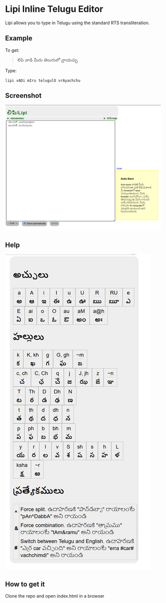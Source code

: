 # Lipi Inline Telugu Editor
Lipi allows you to type in Telugu using the standard RTS transliteration.

## Example
To get:
> లిపి వాడి మీరు తెలుగులో వ్రాయచ్చు

Type:

`lipi vADi mIru telugulO vrAyachchu`

## Screenshot
![Lip Screenshot](https://raw.githubusercontent.com/rachabathuni/lipi/main/images/lipi.png)

## Help
![Telkey Screenshot](https://raw.githubusercontent.com/rachabathuni/lipi/main/images/lipihelp.png)

## How to get it
Clone the repo and open index.html in a browser


